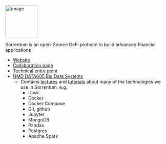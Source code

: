 <!--ts-->




<!--te-->

<img width="100" alt="image" src="https://user-images.githubusercontent.com/33238329/216777823-851b28ed-7d7a-4b52-9d71-ab38d146edc3.png">

Sorrentum is an open-Source DeFi protocol to build advanced financial applications

- [Website](https://www.sorrentum.org)
- [Collaboration page](https://github.com/sorrentum/sorrentum/wiki/Welcome-to-the-Sorrentum-Project)
- [Technical entry point](https://docs.google.com/document/d/14Ul5uWd7NU1zZ9ZLHp1TerLMN7MOfS5MS5bSX-2rBQ8/edit)
- [UMD DATA605 Big Data Systems](https://github.com/gpsaggese/umd_data605)
   - Contains [lectures](https://github.com/gpsaggese/umd_data605/tree/main/lectures) and [tutorials](https://github.com/gpsaggese/umd_data605/tree/main/tutorials) about many of the technologies we use in Sorrentum, e.g.,
     - Dask
     - Docker
     - Docker Compose
     - Git, github
     - Jupyter
     - MongoDB
     - Pandas
     - Postgres
     - Apache Spark
